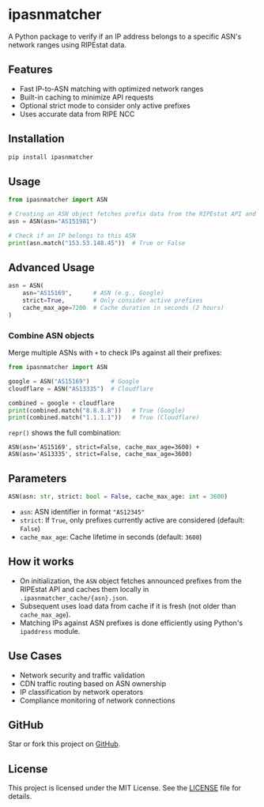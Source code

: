 # ipasnmatcher

A Python package to verify if an IP address belongs to a specific ASN's network ranges using RIPEstat data.

## Features

* Fast IP-to-ASN matching with optimized network ranges
* Built-in caching to minimize API requests
* Optional strict mode to consider only active prefixes
* Uses accurate data from RIPE NCC

## Installation

```bash
pip install ipasnmatcher
```

## Usage

```python
from ipasnmatcher import ASN

# Creating an ASN object fetches prefix data from the RIPEstat API and caches it locally
asn = ASN(asn="AS151981")

# Check if an IP belongs to this ASN
print(asn.match("153.53.148.45"))  # True or False
```

## Advanced Usage

```python
asn = ASN(
    asn="AS15169",      # ASN (e.g., Google)
    strict=True,        # Only consider active prefixes
    cache_max_age=7200  # Cache duration in seconds (2 hours)
)

```

### Combine ASN objects

Merge multiple ASNs with `+` to check IPs against all their prefixes:

```python
from ipasnmatcher import ASN

google = ASN("AS15169")      # Google
cloudflare = ASN("AS13335")  # Cloudflare

combined = google + cloudflare
print(combined.match("8.8.8.8"))   # True (Google)
print(combined.match("1.1.1.1"))   # True (Cloudflare)
```

`repr()` shows the full combination:

```
ASN(asn='AS15169', strict=False, cache_max_age=3600) + ASN(asn='AS13335', strict=False, cache_max_age=3600)
```

## Parameters

```python
ASN(asn: str, strict: bool = False, cache_max_age: int = 3600)
```

* `asn`: ASN identifier in format `"AS12345"`
* `strict`: If `True`, only prefixes currently active are considered (default: `False`)
* `cache_max_age`: Cache lifetime in seconds (default: `3600`)

## How it works

* On initialization, the `ASN` object fetches announced prefixes from the RIPEstat API and caches them locally in `.ipasnmatcher_cache/{asn}.json`.
* Subsequent uses load data from cache if it is fresh (not older than `cache_max_age`).
* Matching IPs against ASN prefixes is done efficiently using Python's `ipaddress` module.

## Use Cases

* Network security and traffic validation
* CDN traffic routing based on ASN ownership
* IP classification by network operators
* Compliance monitoring of network connections

## GitHub

Star or fork this project on [GitHub](https://github.com/Itsmmdoha/ipasnmatcher).

## License

This project is licensed under the MIT License. See the [LICENSE](https://github.com/Itsmmdoha/ipasnmatcher/blob/main/LICENSE) file for details.
